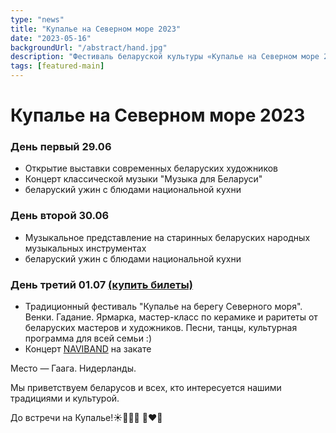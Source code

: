 ```yaml
---
type: "news"
title: "Купалье на Северном море 2023"
date: "2023-05-16"
backgroundUrl: "/abstract/hand.jpg"
description: "Фестиваль беларуской культуры «Купалье на Северном море 2023»"
tags: [featured-main]
---
```


# Купалье на Северном море 2023

### День первый 29.06
- Открытие выставки современных беларуских художников
- Концерт классической музыки "Музыка для Беларуси"
- беларуский ужин с блюдами национальной кухни

### День второй 30.06
- Музыкальное представление на старинных беларуских народных музыкальных инструментах
- беларуский ужин с блюдами национальной кухни

### День третий 01.07 [(купить билеты)](https://www.belarusians.nl/ru/events/kupalle-2023-3)
- Традиционный фестиваль "Купалье на берегу Северного моря". Венки. Гадание. Ярмарка, мастер-класс по керамике и раритеты от беларуских мастеров и художников. Песни, танцы, культурная программа для всей семьи :)
- Концерт [NAVIBAND](https://www.instagram.com/naviband/) на закате

Место — Гаага. Нидерланды.

Мы приветствуем беларусов и всех, кто интересуется нашими традициями и культурой.

До встречи на Купалье!☀️🌾🌸🔥 🤍❤️🤍